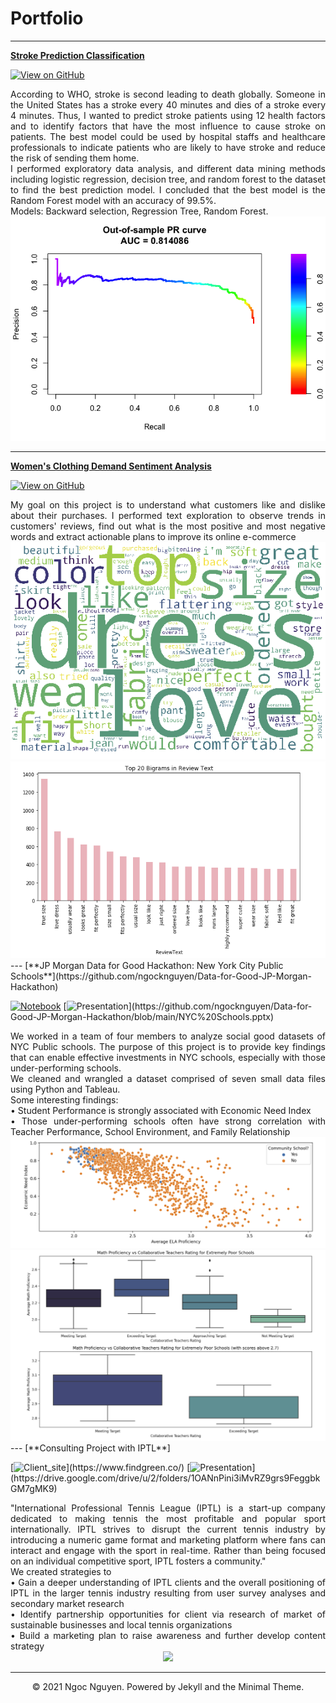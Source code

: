 
# Portfolio
---

[**Stroke Prediction Classification**](https://github.com/ngocknguyen/Stroke-Prediction-Classification)

[![View on GitHub](https://img.shields.io/badge/View_on_GitHub-PURPLE?logo=GitHub)](https://github.com/ngocknguyen/Stroke-Prediction-Classification)

<div style="text-align: justify"> According to WHO, stroke is second leading to death globally. Someone in the United States has a stroke every 40 minutes and dies of a stroke every 4 minutes. Thus, I wanted to predict stroke patients using 12 health factors and to identify factors that have the most influence to cause stroke on patients. The best model could be used by hospital staffs and healthcare professionals to indicate patients who are likely to have stroke and reduce the risk of sending them home. 
<br>
I performed exploratory data analysis, and different data mining methods including logistic regression, decision tree, and random forest to the dataset to find the best prediction model. I concluded that the best model is the Random Forest model with an accuracy of 99.5%. 
<br>
Models: Backward selection, Regression Tree, Random Forest.
<br>
</div>
<center><img src="images/balanced.test.pr.png"/></center>

---
[**Women's Clothing Demand Sentiment Analysis**](https://github.com/ngocknguyen/Women-s-Clothing-Review--NLP-Sentiment-Analysis)

[![View on GitHub](https://img.shields.io/badge/View_on_GitHub-PURPLE?logo=GitHub)](https://github.com/ngocknguyen/Women-s-Clothing-Review--NLP-Sentiment-Analysis)


<div style="text-align: justify"> My goal on this project is to understand what customers like and dislike about their purchases. I performed text exploration to observe trends in customers' reviews, find out what is the most positive and most negative words and extract actionable plans to improve its online e-commerce
<br>
</div>
<center><img src="images/positive-reviews.png"/></center>
<center><img src="images/top-20-words.png"/></center>
---
[**JP Morgan Data for Good Hackathon: New York City Public Schools**](https://github.com/ngocknguyen/Data-for-Good-JP-Morgan-Hackathon)

[![Notebook](https://img.shields.io/badge/Jupyter-Notebook-orange?logo=Jupyter)](https://github.com/ngocknguyen/Data-for-Good-JP-Morgan-Hackathon/blob/main/Data_for_Good_Ngoc_Nguyen.ipynb)
[![Presentation](https://img.shields.io/badge/Presentation-salmon?)](https://github.com/ngocknguyen/Data-for-Good-JP-Morgan-Hackathon/blob/main/NYC%20Schools.pptx)

<div style="text-align: justify"> We worked in a team of four members to analyze social good datasets of NYC Public schools. The purpose of this project is to  provide key findings that can enable effective investments in NYC schools, especially with those under-performing schools.
<br> 
We cleaned and wrangled a dataset comprised of seven small data files using Python and Tableau. 
<br>
Some interesting findings: <br>
• Student Performance is strongly associated with Economic Need Index <br>
• Those under-performing schools often have strong correlation with Teacher Performance, School Environment, and Family Relationship
<br>
</div>
<center><img src="images/Community-school-correlation.png"/></center>
<center><img src="images/boxplot.png"/></center>
---
[**Consulting Project with IPTL**]


[![Client_site](https://img.shields.io/badge/Find_Green_site-MEDIUMAQUAMARINE?)](https://www.findgreen.co/)
[![Presentation](https://img.shields.io/badge/Presentation-salmon?)](https://drive.google.com/drive/u/2/folders/1OANnPini3iMvRZ9grs9FeggbkGM7gMK9)

<div style="text-align: justify"> "International Professional Tennis League (IPTL) is a start-up company dedicated to making tennis the most profitable and popular sport internationally. IPTL strives to disrupt the current tennis industry by introducing a numeric game format and marketing platform where fans can interact and engage with the sport in real-time. Rather than being focused on an individual competitive sport, IPTL fosters a community." <br>
We created strategies to <br>
• Gain a deeper understanding of IPTL clients and the overall positioning of IPTL in the larger tennis industry resulting from user survey analyses and secondary market research <br>
• Identify partnership opportunities for client via research of market of sustainable businesses and local tennis organizations <br>
• Build a marketing plan to raise awareness and further develop content strategy <br>


</div>
<center><img src="assets/img/image(1).jpg"/></center>


---
<center>© 2021 Ngoc Nguyen. Powered by Jekyll and the Minimal Theme.</center>



